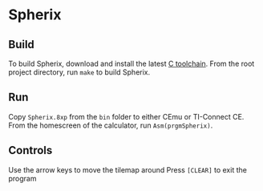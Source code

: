 # Spherix
## Build
To build Spherix, download and install the latest [C toolchain](https://github.com/CE-Programming/toolchain/releases). From the root project directory, run ```make``` to build Spherix.
## Run
Copy ```Spherix.8xp``` from the ```bin``` folder to either CEmu or  TI-Connect CE. From the homescreen of the calculator, run ```Asm(prgmSpherix)```.
## Controls
Use the arrow keys to move the tilemap around
Press ```[CLEAR]``` to exit the program
